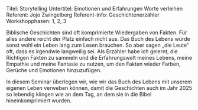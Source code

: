 Titel: Storytelling
Untertitel: Emotionen und Erfahrungen Worte verleihen
Referent: Jojo Zwingelberg
Referent-Info: Geschichtenerzähler
Workshopphasen: 1, 2, 3

Biblische Geschichten sind oft komprimierte Wiedergaben von Fakten. Für alles andere reicht der Platz einfach nicht aus. Das Buch des Lebens würde sonst wohl ein Leben lang zum Lesen brauchen. So aber sagen „die Leute“ oft, dass es irgendwie langweilig sei. Als Erzähler habe ich gelernt, die Richtigen Fakten zu sammeln und die Erfahrungswelt meines Lebens, meine Empathie und meine Fantasie zu nutzen, um den Fakten wieder Farben, Gerüche und Emotionen hinzuzufügen.

In diesem Seminar überlegen wir, wie wir das Buch des Lebens mit unserem eigenen Leben verweben können, damit die Geschichten auch im Jahr 2025 so lebendig klingen wie an dem Tag, an dem sie in die Bibel hineinkomprimiert wurden. 
